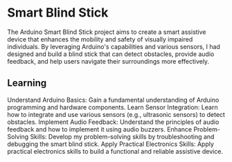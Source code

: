 # Smart Blind Stick

The Arduino Smart Blind Stick project aims to create a smart assistive device that enhances the mobility and safety of visually impaired individuals. By leveraging Arduino's capabilities and various sensors, I had designed and build a blind stick that can detect obstacles, provide audio feedback, and help users navigate their surroundings more effectively.

## Learning

Understand Arduino Basics: Gain a fundamental understanding of Arduino programming and hardware components.
Learn Sensor Integration: Learn how to integrate and use various sensors (e.g., ultrasonic sensors) to detect obstacles.
Implement Audio Feedback: Understand the principles of audio feedback and how to implement it using audio buzzers.
Enhance Problem-Solving Skills: Develop my problem-solving skills by troubleshooting and debugging the smart blind stick.
Apply Practical Electronics Skills: Apply practical electronics skills to build a functional and reliable assistive device.

